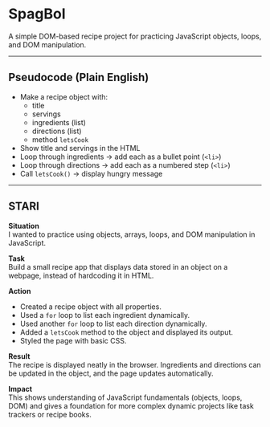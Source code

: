 # SpagBol

A simple DOM-based recipe project for practicing JavaScript objects, loops, and DOM manipulation.

---

## Pseudocode (Plain English)
- Make a recipe object with:
  - title
  - servings
  - ingredients (list)
  - directions (list)
  - method `letsCook`
- Show title and servings in the HTML
- Loop through ingredients → add each as a bullet point (`<li>`)
- Loop through directions → add each as a numbered step (`<li>`)
- Call `letsCook()` → display hungry message

---

## STARI

**Situation**  
I wanted to practice using objects, arrays, loops, and DOM manipulation in JavaScript.

**Task**  
Build a small recipe app that displays data stored in an object on a webpage, instead of hardcoding it in HTML.

**Action**  
- Created a recipe object with all properties.  
- Used a `for` loop to list each ingredient dynamically.  
- Used another `for` loop to list each direction dynamically.  
- Added a `letsCook` method to the object and displayed its output.  
- Styled the page with basic CSS.  

**Result**  
The recipe is displayed neatly in the browser. Ingredients and directions can be updated in the object, and the page updates automatically.

**Impact**  
This shows understanding of JavaScript fundamentals (objects, loops, DOM) and gives a foundation for more complex dynamic projects like task trackers or recipe books.